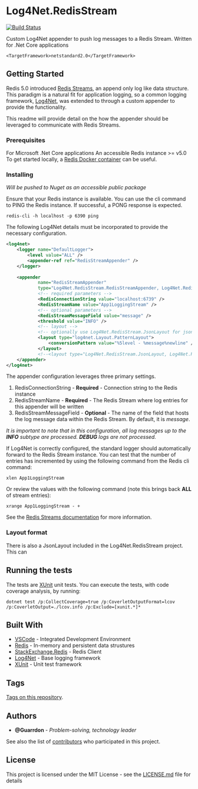 # Log4Net.RedisStream

[![Build Status](https://dev.azure.com/mattlyons/mattlyons/_apis/build/status/Guarrdon.Log4Net.RedisStream?branchName=master)](https://dev.azure.com/mattlyons/mattlyons/_build/latest?definitionId=1&branchName=master)

Custom Log4Net appender to push log messages to a Redis Stream.
Written for .Net Core applications 

```
<TargetFramework>netstandard2.0</TargetFramework>
```

## Getting Started

Redis 5.0 introduced [Redis Streams](https://redis.io/topics/streams-intro), an append only log like data structure.  This paradigm is a natural fit for application logging, so a common logging framework, [Log4Net](https://logging.apache.org/log4net/), was extended to through a custom appender to provide the functionality.

This readme will provide detail on the how the appender should be leveraged to communicate with Redis Streams.

### Prerequisites

For Microsoft .Net Core applications
An accessible Redis instance >= v5.0
To get started locally, a [Redis Docker container](https://hub.docker.com/_/redis) can be useful.    

### Installing

*Will be pushed to Nuget as an accessible public package*

Ensure that your Redis instance is available.  You can use the cli command to PING the Redis instance.  If successful, a PONG response is expected.

```
redis-cli -h localhost -p 6390 ping
```

The following Log4Net details must be incorporated to provide the necessary configuration.

```xml
<log4net>
    <logger name="DefaultLogger">
        <level value="ALL" />    
        <appender-ref ref="RedisStreamAppender" />
    </logger>
    
    <appender
            name="RedisStreamAppender"
            type="Log4Net.RedisStream.RedisStreamAppender, Log4Net.RedisStream">
            <!-- required parameters -->
            <RedisConnectionString value="localhost:6739" />
            <RedisStreamName value="App1LoggingStream" />
            <!-- optional parameters -->
            <RedisStreamMessageField value="message" />
            <threshold value="INFO" />
            <!-- layout -->
            <!-- optionally use Log4Net.RedisStream.JsonLayout for json serialized output -->
            <layout type="log4net.Layout.PatternLayout">
                <conversionPattern value="%5level - %message%newline" />
            </layout>
            <!--<layout type="Log4Net.RedisStream.JsonLayout, Log4Net.RedisStream" />-->
    </appender>
</log4net>
```

The appender configuration leverages three primary settings.
1. RedisConnectionString - **Required** - Connection string to the Redis instance
1. RedisStreamName - **Required** - The Redis Stream where log entries for this appender will be written
1. RedisStreamMessageField - **Optional** - The name of the field that hosts the log message data within the Redis Stream.  By default, it is *message*.

*It is important to note that in this configuration, all log messages up to the **INFO** subtype are processed.  **DEBUG** logs are not processed.* 

If Log4Net is correctly configured, the standard logger should automatically forward to the Redis Stream instance.
You can test that the number of entries has incremented by using the following command from the Redis cli command:

```
xlen App1LoggingStream
```

Or review the values with the following command (note this brings back **ALL** of stream entries):

```
xrange App1LoggingStream - +
```

See the [Redis Streams documentation](https://redis.io/topics/streams-intro) for more information.


### Layout format

There is also a JsonLayout included in the Log4Net.RedisStream project. This can  

## Running the tests

The tests are [XUnit](https://xunit.github.io/) unit tests.
You can execute the tests, with code coverage analysis, by running:

```
dotnet test /p:CollectCoverage=true /p:CoverletOutputFormat=lcov /p:CoverletOutput=./lcov.info /p:Exclude=[xunit.*]*
```


## Built With

* [VSCode](https://code.visualstudio.com/) - Integrated Development Environment
* [Redis](https://redis.io/) - In-memory and persistent data strustures
* [StackExchange.Redis](https://github.com/StackExchange/StackExchange.Redis) - Redis Client
* [Log4Net](https://logging.apache.org/log4net/) - Base logging framework
* [XUnit](https://xunit.github.io/) - Unit test framework


## Tags

[Tags on this repository](https://github.com/guarrdon/log4netredisstream/tags). 

## Authors

* **@Guarrdon** - *Problem-solving, technology leader*

See also the list of [contributors](https://github.com/guarrdon/log4netredisstream/contributors) who participated in this project.

## License

This project is licensed under the MIT License - see the [LICENSE.md](LICENSE.md) file for details